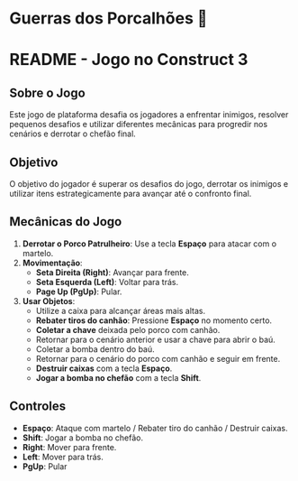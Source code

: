 # Guerras dos Porcalhões 🚀

# README - Jogo no Construct 3

## Sobre o Jogo
Este jogo de plataforma desafia os jogadores a enfrentar inimigos, resolver pequenos desafios e utilizar diferentes mecânicas para progredir nos cenários e derrotar o chefão final.

## Objetivo
O objetivo do jogador é superar os desafios do jogo, derrotar os inimigos e utilizar itens estrategicamente para avançar até o confronto final.

## Mecânicas do Jogo
1. **Derrotar o Porco Patrulheiro**: Use a tecla **Espaço** para atacar com o martelo.
2. **Movimentação**:
   - **Seta Direita (Right)**: Avançar para frente.
   - **Seta Esquerda (Left)**: Voltar para trás.
   - **Page Up (PgUp)**: Pular.
3. **Usar Objetos**:
   - Utilize a caixa para alcançar áreas mais altas.
   - **Rebater tiros do canhão**: Pressione **Espaço** no momento certo.
   - **Coletar a chave** deixada pelo porco com canhão.
   - Retornar para o cenário anterior e usar a chave para abrir o baú.
   - Coletar a bomba dentro do baú.
   - Retornar para o cenário do porco com canhão e seguir em frente.
   - **Destruir caixas** com a tecla **Espaço**.
   - **Jogar a bomba no chefão** com a tecla **Shift**.

## Controles
- **Espaço**: Ataque com martelo / Rebater tiro do canhão / Destruir caixas.
- **Shift**: Jogar a bomba no chefão.
- **Right**: Mover para frente.
- **Left**: Mover para trás.
- **PgUp**: Pular
